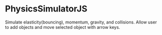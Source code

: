 # PhysicsSimulatorJS
Simulate elasticity(bouncing), momentum, gravity, and collisions. Allow user to add objects and move selected object with arrow keys.
